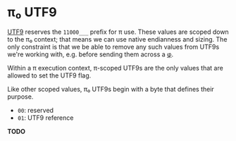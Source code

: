 # π₀ UTF9
[UTF9](utf9.md) reserves the `11000___` prefix for π use. These values are scoped down to the π₀ context; that means we can use native endianness and sizing. The only constraint is that we be able to remove any such values from UTF9s we're working with, e.g. before sending them across a [φ](phi.md).

Within a π execution context, π-scoped UTF9s are the only values that are allowed to set the UTF9 flag.

Like other scoped values, π₀ UTF9s begin with a byte that defines their purpose.

+ `00`: reserved
+ `01`: UTF9 reference

**TODO**
